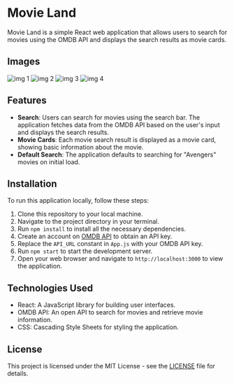 # Movie Land

Movie Land is a simple React web application that allows users to search for movies using the OMDB API and displays the search results as movie cards.

## Images
![img 1](./image1.png)
![img 2](./image2.png)
![img 3](./image3.png)
![img 4](./image4.png)





## Features

- **Search**: Users can search for movies using the search bar. The application fetches data from the OMDB API based on the user's input and displays the search results.
- **Movie Cards**: Each movie search result is displayed as a movie card, showing basic information about the movie.
- **Default Search**: The application defaults to searching for "Avengers" movies on initial load.

## Installation

To run this application locally, follow these steps:

1. Clone this repository to your local machine.
2. Navigate to the project directory in your terminal.
3. Run `npm install` to install all the necessary dependencies.
4. Create an account on [OMDB API](http://www.omdbapi.com/apikey.aspx) to obtain an API key.
5. Replace the `API_URL` constant in `App.js` with your OMDB API key.
6. Run `npm start` to start the development server.
7. Open your web browser and navigate to `http://localhost:3000` to view the application.

## Technologies Used

- React: A JavaScript library for building user interfaces.
- OMDB API: An open API to search for movies and retrieve movie information.
- CSS: Cascading Style Sheets for styling the application.


## License

This project is licensed under the MIT License - see the [LICENSE](LICENSE) file for details.
